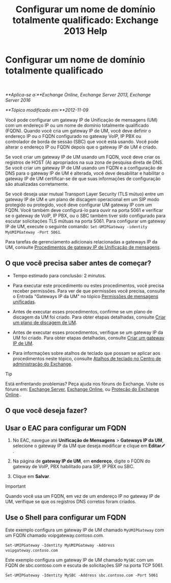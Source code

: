 ﻿---
title: 'Configurar um nome de domínio totalmente qualificado: Exchange 2013 Help'
TOCTitle: Configurar um nome de domínio totalmente qualificado
ms:assetid: af093f87-59b7-44a8-a9a2-8f17f0cc7db8
ms:mtpsurl: https://technet.microsoft.com/pt-br/library/Ee423553(v=EXCHG.150)
ms:contentKeyID: 50486390
ms.date: 05/22/2018
mtps_version: v=EXCHG.150
ms.translationtype: MT
---

# Configurar um nome de domínio totalmente qualificado

 

_**Aplica-se a:**Exchange Online, Exchange Server 2013, Exchange Server 2016_

_**Tópico modificado em:**2012-11-09_

Você pode configurar um gateway IP de Unificação de mensagens (UM) com um endereço IP ou um nome de domínio totalmente qualificado (FQDN). Quando você cria um gateway IP de UM, você deve definir o endereço IP ou o FQDN configurado no gateway VoIP, IP PBX ou controlador de borda de sessão (SBC) que você está usando. Você pode alterar o endereço IP ou FQDN depois que o gateway IP de UM é criado.

Se você criar um gateway IP de UM usando um FQDN, você deve criar os registros de HOST (A) apropriados na sua zona de pesquisa direta de DNS. Se você criar um gateway IP de UM usando um FQDN e a configuração de DNS para o gateway IP de UM é alterada, você deve desabilitar e habilitar o gateway IP de UM certificar-se de que suas informações de configuração são atualizadas corretamente.

Se você deseja usar mutual Transport Layer Security (TLS mútuo) entre um gateway IP de UM e um plano de discagem operacional em um SIP modo protegido ou protegido, você deve configurar UM gateway IP com um FQDN. Você também deve configurá-lo para ouvir na porta 5061 e verificar se o gateway de VoIP, IP PBX, ou o SBC também tiver sido configurado para escutar solicitações TLS mútuas na porta 5061. Para configurar um gateway IP de UM, execute o seguinte comando: `Set-UMIPGateway -identity MyUMIPGateway -Port 5061`.

Para tarefas de gerenciamento adicionais relacionadas a gateways IP da UM, consulte [Procedimentos de gateway IP de Unificação de mensagens](um-ip-gateway-procedures-exchange-2013-help.md).

## O que você precisa saber antes de começar?

  - Tempo estimado para conclusão: 2 minutos.

  - Para executar este procedimento ou estes procedimentos, você precisa receber permissões. Para ver de que permissões você precisa, consulte o Entrada "Gateways IP da UM" no tópico [Permissões de mensagens unificadas](unified-messaging-permissions-exchange-2013-help.md).

  - Antes de executar esses procedimentos, confirme se um plano de discagem da UM foi criado. Para obter etapas detalhadas, consulte [Criar um plano de discagem de UM](create-a-um-dial-plan-exchange-2013-help.md).

  - Antes de executar esses procedimentos, verifique se um gateway IP da UM foi criado. Para obter etapas detalhadas, consulte [Criar um gateway IP de UM](create-a-um-ip-gateway-exchange-2013-help.md).

  - Para informações sobre atalhos de teclado que possam se aplicar aos procedimentos neste tópico, consulte [Atalhos de teclado no Centro de administração do Exchange](keyboard-shortcuts-in-the-exchange-admin-center-exchange-online-protection-help.md).


> [!TIP]
> Está enfrentando problemas? Peça ajuda nos fóruns do Exchange. Visite os fóruns em: <A href="https://go.microsoft.com/fwlink/p/?linkid=60612">Exchange Server</A>, <A href="https://go.microsoft.com/fwlink/p/?linkid=267542">Exchange Online</A>, ou <A href="https://go.microsoft.com/fwlink/p/?linkid=285351">Proteção do Exchange Online</A>..



## O que você deseja fazer?

## Usar o EAC para configurar um FQDN

1.  No EAC, navegue até **Unificação de Mensagens** \> **Gateways IP da UM**, selecione o gateway IP da UM que deseja modificar e clique em **Editar**![Ícone de edição](images/JJ218640.6f53ccb2-1f13-4c02-bea0-30690e6ea71d(EXCHG.150).gif "Ícone de edição").

2.  Na página de **gateway IP de UM**, em **endereço**, digite o FQDN do gateway de VoIP, PBX habilitado para SIP, IP PBX ou SBC.

3.  Clique em **Salvar**.


> [!IMPORTANT]
> Quando você usa um FQDN, em vez de um endereço IP no gateway IP de UM, verifique se que os registros DNS corretos foram criados.



## Use o Shell para configurar um FQDN

Este exemplo configura um gateway IP de UM chamado `MyUMIPGateway` com um FQDN chamado voipgateway.contoso.com.

    Set-UMIPGateway -Identity MyUMIPGateway -Address voipgateway.contoso.com

Este exemplo configura um gateway IP de UM chamado `MySBC` com um FQDN de sbc.contoso.com e escuta de solicitações SIP na porta TCP 5061.

    Set-UMIPGateway -Identity MySBC -Address sbc.contoso.com -Port 5061

